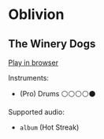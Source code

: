 # Oblivion

## The Winery Dogs


[Play in browser](http://pages.cs.wisc.edu/~tolly/customs/?title=oblivion&artist=the-winery-dogs)

Instruments:

  * (Pro) Drums ⚪️⚪️⚪️⚪️⚫️

Supported audio:

  * `album` (Hot Streak)


